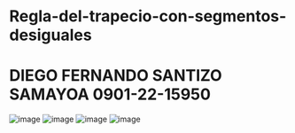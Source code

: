 # Regla-del-trapecio-con-segmentos-desiguales
# DIEGO FERNANDO SANTIZO SAMAYOA 0901-22-15950
![image](https://github.com/user-attachments/assets/6c20514d-aac3-46ba-a59e-31227a355d8f)
![image](https://github.com/user-attachments/assets/073080b4-03ff-41a3-ac32-a58d39b824e8)
![image](https://github.com/user-attachments/assets/20876819-2fce-49a7-9c16-131f3528351d)
![image](https://github.com/user-attachments/assets/1662ead7-e046-46b9-ac19-720a563fbe93)
